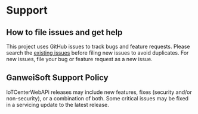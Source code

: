 # Support

## How to file issues and get help

This project uses GitHub issues to track bugs and feature requests. Please search the [existing issues](https://github.com/ganweisoft/IoTCenterWebAPi/issues) before filing new issues to avoid duplicates. For new issues, file your bug or feature request as a new issue.

## GanweiSoft Support Policy

IoTCenterWebAPi releases may include new features, fixes (security and/or non-security), or a combination of both. Some critical issues may be fixed in a servicing update to the latest release.
